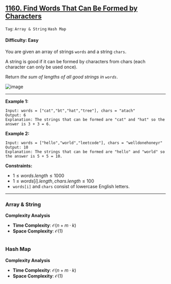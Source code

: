## [1160. Find Words That Can Be Formed by Characters](https://leetcode.com/problems/find-words-that-can-be-formed-by-characters)

```Tag```: ```Array & String``` ```Hash Map```

#### Difficulty: Easy

You are given an array of strings ```words``` and a string ```chars```.

A string is good if it can be formed by characters from chars (each character can only be used once).

Return _the sum of lengths of all good strings in ```words```_.

![image](https://github.com/quananhle/Python/assets/35042430/351e9af9-fbfe-44ba-ad53-85974b8682c3)

---

__Example 1:__
```
Input: words = ["cat","bt","hat","tree"], chars = "atach"
Output: 6
Explanation: The strings that can be formed are "cat" and "hat" so the answer is 3 + 3 = 6.
```

__Example 2:__
```
Input: words = ["hello","world","leetcode"], chars = "welldonehoneyr"
Output: 10
Explanation: The strings that can be formed are "hello" and "world" so the answer is 5 + 5 = 10.
```

__Constraints:__

- $1 \le words.length \le 1000$
- $1 \le words[i].length, chars.length \le 100$
- ```words[i]``` and ```chars``` consist of lowercase English letters.

---

### Array & String

__Complexity Analysis__

- __Time Complexity__: $\mathcal{O}(n + m \cdot k)$
- __Space Complexity__: $\mathcal{O}(1)$

```Python

```

### Hash Map

__Complexity Analysis__

- __Time Complexity__: $\mathcal{O}(n + m \cdot k)$
- __Space Complexity__: $\mathcal{O}(1)$

```Python

```


